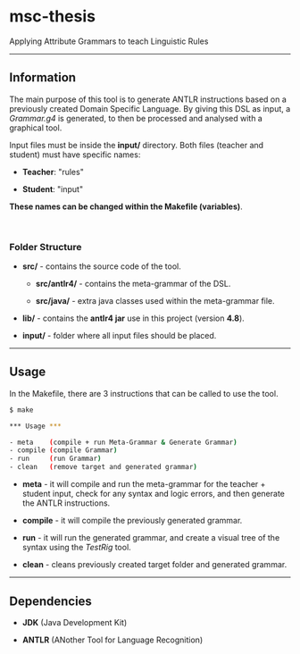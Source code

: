 # msc-thesis

Applying Attribute Grammars to teach Linguistic Rules

<hr/>

## Information

The main purpose of this tool is to generate ANTLR instructions based on a previously created Domain Specific Language. By giving this DSL as input, a *Grammar.g4* is generated, to then be processed and analysed with a graphical tool.

Input files must be inside the **input/** directory. Both files (teacher and student) must have specific names:

- **Teacher**: "rules"

- **Student**: "input"

**These names can be changed within the Makefile (variables)**.

<br/>  

### Folder Structure

- **src/** - contains the source code of the tool.
  
  - **src/antlr4/** - contains the meta-grammar of the DSL.
  
  - **src/java/** - extra java classes used within the meta-grammar file.

- **lib/** - contains the **antlr4 jar** use in this project (version **4.8**).

- **input/** - folder where all input files should be placed.

<hr/>

## Usage

In the Makefile, there are 3 instructions that can be called to use the tool.

```bash
$ make

*** Usage ***

- meta    (compile + run Meta-Grammar & Generate Grammar)
- compile (compile Grammar)
- run     (run Grammar)
- clean   (remove target and generated grammar)
```

- **meta** - it will compile and run the meta-grammar for the teacher + student input, check for any syntax and logic errors, and then generate the ANTLR instructions.

- **compile** - it will compile the previously generated grammar.

- **run** - it will run the generated grammar, and create a visual tree of the syntax using the *TestRig* tool.

- **clean** - cleans previously created target folder and generated grammar.

<hr/>

## Dependencies

* **JDK** (Java Development Kit)

* **ANTLR** (ANother Tool for Language Recognition)


